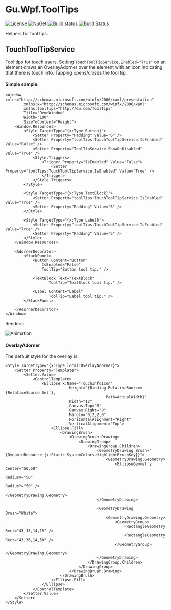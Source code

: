 # Gu.Wpf.ToolTips
[![License](https://img.shields.io/badge/license-MIT-blue.svg)](LICENSE) 
[![NuGet](https://img.shields.io/nuget/v/Gu.Wpf.ToolTips.svg)](https://www.nuget.org/packages/Gu.Wpf.ToolTips/)
[![Build status](https://ci.appveyor.com/api/projects/status/j4myy99it0now2gv/branch/master?svg=true)](https://ci.appveyor.com/project/JohanLarsson/gu-wpf-tooltips/branch/master)
[![Build Status](https://dev.azure.com/guorg/Gu.Wpf.ToolTips/_apis/build/status/GuOrg.Gu.Wpf.ToolTips?branchName=master)](https://dev.azure.com/guorg/Gu.Wpf.ToolTips/_build/latest?definitionId=15&branchName=master)

Helpers for tool tips.

## TouchToolTipService
Tool tips for touch users. Setting `TouchToolTipService.Enabled="True"` on an element draws an OverlayAdorner over the element with an icon indicating that there is touch info.
Tapping opens/closes the tool tip.

#### Simple sample:
```xaml
<Window xmlns="http://schemas.microsoft.com/winfx/2006/xaml/presentation"
        xmlns:x="http://schemas.microsoft.com/winfx/2006/xaml"
        xmlns:toolTips="http://Gu.com/ToolTips"
        Title="DemoWindow"
        Width="100"
        SizeToContent="Height">
    <Window.Resources>
        <Style TargetType="{x:Type Button}">
            <Setter Property="Padding" Value="6" />
            <Setter Property="toolTips:TouchToolTipService.IsEnabled" Value="False" />
            <Setter Property="ToolTipService.ShowOnDisabled" Value="True" />
            <Style.Triggers>
                <Trigger Property="IsEnabled" Value="False">
                    <Setter Property="toolTips:TouchToolTipService.IsEnabled" Value="True" />
                </Trigger>
            </Style.Triggers>
        </Style>

        <Style TargetType="{x:Type TextBlock}">
            <Setter Property="toolTips:TouchToolTipService.IsEnabled" Value="True" />
            <Setter Property="Padding" Value="6" />
        </Style>

        <Style TargetType="{x:Type Label}">
            <Setter Property="toolTips:TouchToolTipService.IsEnabled" Value="True" />
            <Setter Property="Padding" Value="6" />
        </Style>
    </Window.Resources>

    <AdornerDecorator>
        <StackPanel>
            <Button Content="Button"
                IsEnabled="False"
                ToolTip="Button tool tip." />

            <TextBlock Text="TextBlock"
                   ToolTip="TextBlock tool tip." />

            <Label Content="Label"
                   ToolTip="Label tool tip." />
        </StackPanel>

    </AdornerDecorator>
</Window>
```
Renders:

![Animation](https://user-images.githubusercontent.com/1640096/71777206-fdf02980-2f9c-11ea-85a4-92d0979a2ef0.gif)

#### OverlayAdorner

The default style for the overlay is:

```xaml
<Style TargetType="{x:Type local:OverlayAdorner}">
    <Setter Property="Template">
        <Setter.Value>
            <ControlTemplate>
                <Ellipse x:Name="TouchInfoIcon"
                            Height="{Binding RelativeSource={RelativeSource Self},
                                            Path=ActualWidth}"
                            Width="12"
                            Canvas.Top="0"
                            Canvas.Right="0"
                            Margin="0,2,2,0"
                            HorizontalAlignment="Right"
                            VerticalAlignment="Top">
                    <Ellipse.Fill>
                        <DrawingBrush>
                            <DrawingBrush.Drawing>
                                <DrawingGroup>
                                    <DrawingGroup.Children>
                                        <GeometryDrawing Brush="{DynamicResource {x:Static SystemColors.HighlightBrushKey}}">
                                            <GeometryDrawing.Geometry>
                                                <EllipseGeometry Center="50,50"
                                                                    RadiusX="50"
                                                                    RadiusY="50" />
                                            </GeometryDrawing.Geometry>
                                        </GeometryDrawing>

                                        <GeometryDrawing Brush="White">
                                            <GeometryDrawing.Geometry>
                                                <GeometryGroup>
                                                    <RectangleGeometry Rect="43,15,14,15" />
                                                    <RectangleGeometry Rect="43,36,14,50" />
                                                </GeometryGroup>
                                            </GeometryDrawing.Geometry>
                                        </GeometryDrawing>
                                    </DrawingGroup.Children>
                                </DrawingGroup>
                            </DrawingBrush.Drawing>
                        </DrawingBrush>
                    </Ellipse.Fill>
                </Ellipse>
            </ControlTemplate>
        </Setter.Value>
    </Setter>
</Style>
```
